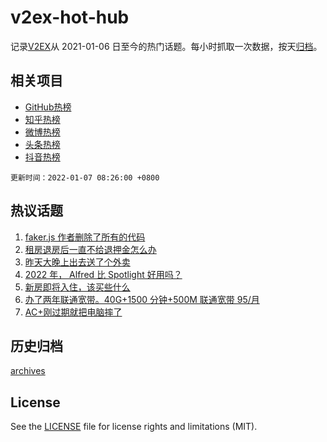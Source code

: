 # v2ex-hot-hub

 记录[V2EX](https://www.v2ex.com/)从 2021-01-06 日至今的热门话题。每小时抓取一次数据，按天[归档](archives)。
 
 ## 相关项目

- [GitHub热榜](https://github.com/lonnyzhang423/github-hot-hub)
- [知乎热榜](https://github.com/lonnyzhang423/zhihu-hot-hub)
- [微博热榜](https://github.com/lonnyzhang423/weibo-hot-hub)
- [头条热榜](https://github.com/lonnyzhang423/toutiao-hot-hub)
- [抖音热榜](https://github.com/lonnyzhang423/douyin-hot-hub)


 `更新时间：2022-01-07 08:26:00 +0800`

## 热议话题

1. [faker.js 作者删除了所有的代码](https://www.v2ex.com/t/826515)
1. [租房退房后一直不给退押金怎么办](https://www.v2ex.com/t/826511)
1. [昨天大晚上出去送了个外卖](https://www.v2ex.com/t/826500)
1. [2022 年， Alfred 比 Spotlight 好用吗？](https://www.v2ex.com/t/826521)
1. [新房即将入住，该买些什么](https://www.v2ex.com/t/826574)
1. [办了两年联通宽带。40G+1500 分钟+500M 联通宽带 95/月](https://www.v2ex.com/t/826516)
1. [AC+刚过期就把电脑摔了](https://www.v2ex.com/t/826543)

## 历史归档

[archives](archives)

## License

See the [LICENSE](LICENSE) file for license rights and limitations (MIT).
